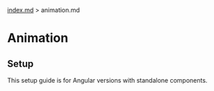 [index.md](../index.md) > animation.md

# Animation

## Setup

This setup guide is for Angular versions with standalone components.

